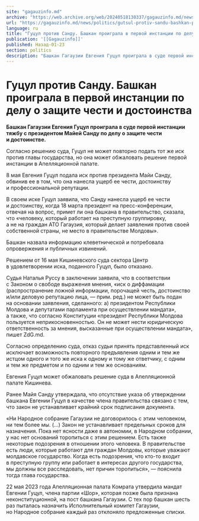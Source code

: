 ```yaml
---
site: "gagauzinfo.md"
archive: "https://web.archive.org/web/20240518130337/gagauzinfo.md/news/politics/gutsul-protiv-sandu-bashkan-proigrala-v-pervoi-instantsii-po-delu-o-zaschite-chesti-i-dostoinstva"
url: "https://gagauzinfo.md/news/politics/gutsul-protiv-sandu-bashkan-proigrala-v-pervoi-instantsii-po-delu-o-zaschite-chesti-i-dostoinstva"
language: ru
title: "Гуцул против Санду. Башкан проиграла в первой инстанции по делу о защите чести и достоинства"
publication: '[[Gagauzinfo]]'
published: Назад-01-23
section: politics
description: "Башкан Гагаузии Евгения Гуцул проиграла в суде первой инстанции тяжбу с президентом Майей Санду по делу о защите чести и достоинстве."
---
```


# Гуцул против Санду. Башкан проиграла в первой инстанции по делу о защите чести и достоинства

**Башкан Гагаузии Евгения Гуцул проиграла в суде первой инстанции тяжбу с президентом Майей Санду по делу о защите чести и достоинстве.**

Согласно решению суда, Гуцул не может повторно подать тот же иск против главы государства, но она может обжаловать решение первой инстанции в Апелляционной палате.

8 мая Евгения Гуцул подала иск против президента Майи Санду, обвинив ее в том, что она нанесла ущерб ее чести, достоинству и профессиональной репутации.

В своем иске Гуцул заявила, что Санду нанесла ущерб ее чести и достоинству, когда 18 марта президент на пресс-конференции, отвечая на вопрос, примет ли она башкана в правительство, сказала, что «человеку, который работает на преступную группировку, а не на граждан АТО Гагаузия, который делает заявления против своей собственной страны, не место в правительстве Молдовы».

Башкан назвала информацию клеветнической и потребовала опровержения и публичных извинений.

Решением от 16 мая Кишиневского суда сектора Центр в удовлетворении иска, поданного Гуцул, было отказано.

Судья Наталья Руссу в заключении заявила, что в соответствии с Законом о свободе выражения мнения, «иск о диффамации (распространение ложной информации, порочащей честь, достоинство и/или деловую репутацию лица, — прим. ред.) не может быть подан на основании заявления, сделанного: а) президентом Республики Молдова и депутатами парламента при осуществлении мандата», а также, что согласно Конституции «президент Республики Молдова пользуется неприкосновенностью. Он не может нести юридическую ответственность за мнения, высказанные при осуществлении мандата», пишет ZdG.md.

Согласно определению суда, отказ судьи принять представленный иск исключает возможность повторного предъявления одним и тем же истцом одного и того же иска к одному и тому же ответчику, с одним и тем же предметом и по одним и тем же основаниям.

Евгения Гуцул может обжаловать решение суда в Апелляционной палате Кишинева.

Ранее Майя Санду утверждала, что отсутствие указа об утверждении башкана Евгении Гуцул в качестве члена правительства связано с тем, что закон не устанавливает крайний срок подписания документа.

«Ни Народное собрание Гагаузии не договорилось с этим человеком, ни тем более мы. (…) Закон не устанавливает предельных сроков для назначения. Пока нет ясности даже в автономии, в Народном собрании, у нас нет оснований торопиться с этим решением. Есть также некоторые подозрения в отношении этого человека. В правительстве есть люди, которые работают для граждан Молдовы, которые уважают молдавское государство. Когда есть подозрения, что кто-то входит в преступную группу или работает в интересах другого государства, мы должны все расследовать, нет причин торопиться», — пояснила тогда глава государства.

22 мая 2023 года Апелляционная палата Комрата утвердила мандат Евгении Гуцул, члена партии «Шор», которая позже была признана неконституционной, на пост башкана Гагаузии. С тех пор башкан шесть раз пыталась назначить Исполнительный комитет Гагаузии, но Народное собрание каждый раз отклоняло предложенные списки.